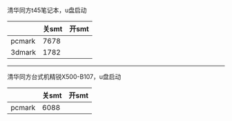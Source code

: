 清华同方t45笔记本，u盘启动

||关smt|开smt|
|-----|-----|-----|
|pcmark|7678||
|3dmark|1782||
***

清华同方台式机精锐X500-B107，u盘启动

||关smt|开smt|
|-----|-----|-----|
|pcmark|6088||
